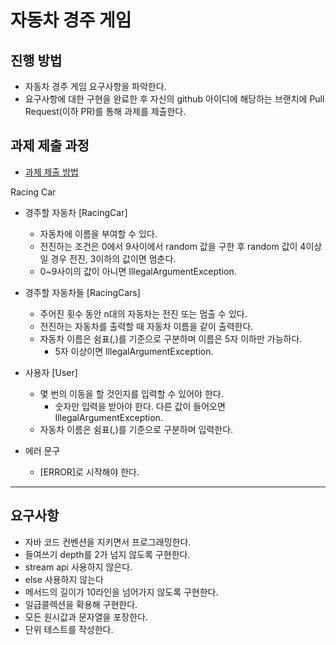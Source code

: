 # 자동차 경주 게임
## 진행 방법
* 자동차 경주 게임 요구사항을 파악한다.
* 요구사항에 대한 구현을 완료한 후 자신의 github 아이디에 해당하는 브랜치에 Pull Request(이하 PR)를 통해 과제를 제출한다.

## 과제 제출 과정
* [과제 제출 방법](https://github.com/next-step/nextstep-docs/tree/master/precourse)

Racing Car
* 경주할 자동차 [RacingCar]
  * 자동차에 이름을 부여할 수 있다.
  * 전진하는 조건은 0에서 9사이에서 random 값을 구한 후 random 값이 4이상일 경우 전진, 3이하의 값이면 멈춘다.
  * 0~9사이의 값이 아니면 IllegalArgumentException.

* 경주할 자동차들 [RacingCars]
  * 주어진 횟수 동안 n대의 자동차는 전진 또는 멈출 수 있다.
  * 전진하는 자동차를 출력할 때 자동차 이름을 같이 출력한다.
  * 자동차 이름은 쉼표(,)를 기준으로 구분하며 이름은 5자 이하만 가능하다.
    * 5자 이상이면 IllegalArgumentException.

* 사용자 [User]
  * 몇 번의 이동을 할 것인지를 입력할 수 있어야 한다.
    * 숫자만 입력을 받아야 한다. 다른 값이 들어오면 IllegalArgumentException.
  * 자동차 이름은 쉼표(,)를 기준으로 구분하며 입력한다.

* 에러 문구
  * [ERROR]로 시작해야 한다.
  
---

## 요구사항
* 자바 코드 컨벤션을 지키면서 프로그래밍한다.
* 들여쓰기 depth를 2가 넘지 않도록 구현한다.
* stream api 사용하지 않은다.
* else 사용하지 않는다
* 메서드의 길이가 10라인을 넘어가지 않도록 구현한다.
* 일급콜렉션을 확용해 구현한다.
* 모든 원시값과 문자열을 포장한다.
* 단위 테스트를 작성한다.
